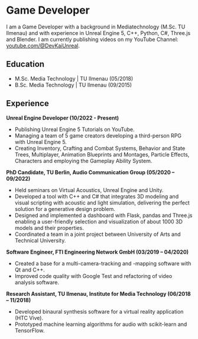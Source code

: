 # Game Developer
I am a Game Developer with a background in Mediatechnology (M.Sc. TU Ilmenau) and with experience in Unreal Engine 5, C++, Python, C#, Three.js and Blender. I am currently publishing videos on my YouTube Channel: [youtube.com/@DevKaiUnreal](https://www.youtube.com/@DevKaiUnreal).

## Education

- M.Sc. Media Technology | TU Ilmenau (05/2018)
- B.Sc. Media Technology | TU Ilmenau (09/2015)

## Experience

**Unreal Engine Developer (10/2022 - Present)**
- Publishing Unreal Engine 5 Tutorials on YouTube.
- Managing a team of 5 game creators developing a third-person RPG with Unreal Engine 5.
- Creating Inventory, Crafting and Combat Systems, Behavior and State Trees, Multiplayer, Animation Blueprints and Montages, Particle Effects, Characters and employing the Gameplay Ability System.

**PhD Candidate, TU Berlin, Audio Communication Group (05/2020 – 09/2022)**
- Held seminars on Virtual Acoustics, Unreal Engine and Unity.
- Developed a tool with C++ and C# that integrates 3D modeling and visual scripting with acoustic and light simulation, delivering the perfect solution for a generative design problem.
- Designed and implemented a dashboard with Flask, pandas and Three.js enabling a user-friendly selection and visualization of about 1000 3D models and their properties.
- Coordinated a team in a joint project between University of Arts and Technical University.

**Software Engineer, FTI Engineering Network GmbH (03/2019 – 04/2020)**
- Created a base for a multi-camera-tracking and -mapping software with Qt and C++.
- Improved code quality with Google Test and refactoring of video analysis software.

**Research Assistant, TU Ilmenau, Institute for Media Technology (06/2018 – 11/2018)**
- Developed binaural synthesis software for a virtual reality application (HTC Vive).
- Prototyped machine learning algorithms for audio with scikit-learn and TensorFlow.